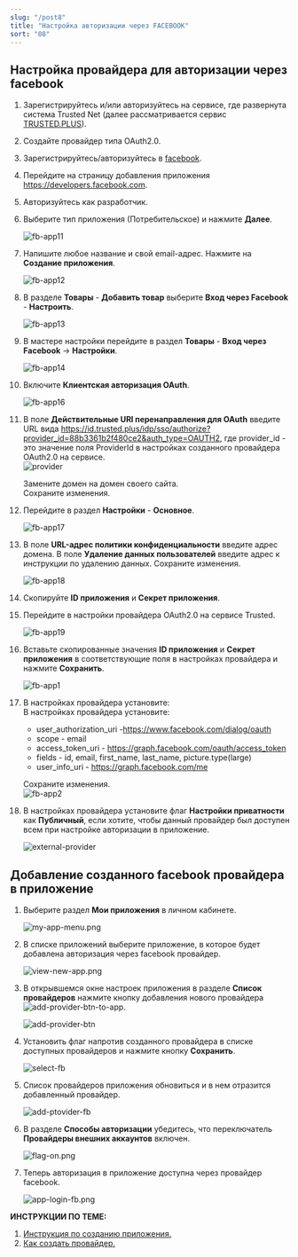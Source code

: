 ```yaml
---
slug: "/post8"
title: "Настройка авторизации через FACEBOOK"
sort: "08"
---
```


## Настройка провайдера для авторизации через facebook

1. Зарегистрируйтесь и/или авторизуйтесь на сервисе, где развернута система Trusted Net (далее рассматривается сервис [TRUSTED.PLUS](https://id.trusted.plus)).  
2. Создайте провайдер типа OAuth2.0.   
3. Зарегистрируйтесь/авторизуйтесь в [facebook](https://www.facebook.com/).  
4. Перейдите на страницу добавления приложения https://developers.facebook.com.   
5. Авторизуйтесь как разработчик.  
6. Выберите тип приложения (Потребительское) и нажмите **Далее**.  
   
   ![fb-app11](./images/fb-app11.jpg "Создание приложения")
   
7.  Напишите любое название и свой email-адрес. Нажмите на **Создание приложения**.  
   
      ![fb-app12](./images/fb-app12.jpg "Название приложения")  

8. В разделе **Товары** - **Добавить товар** выберите **Вход через Facebook** - **Настроить**.
   
   ![fb-app13](./images/fb-app13.jpg "Настройки приложения")  

9.  В мастере настройки перейдите в раздел **Товары** - **Вход через Facebook** → **Настройки**.  

      ![fb-app14](./images/fb-app14.jpg "Настройки приложения")  

10. Включите **Клиентская авторизация OAuth**.  

      ![fb-app16](./images/fb-app16.jpg "Настройки приложения")
 
11. В поле **Действительные URI перенаправления для OAuth** введите URL вида
https://id.trusted.plus/idp/sso/authorize?provider_id=88b3361b2f480ce2&auth_type=OAUTH2,
      где provider_id - это значение поля ProviderId в настройках созданного провайдера OAuth2.0 на сервисе.        
      ![provider](./images/providerid.jpg "ProviderID")  
      
      Замените домен на домен своего сайта.  
      Сохраните изменения.  

11. Перейдите в раздел **Настройки** - **Основное**.  
    
    ![fb-app17](./images/fb-app17.jpg "Основные настройки приложения")  

12. В поле **URL-адрес политики конфиденциальности** введите адрес домена. В поле **Удаление данных пользователей** введите адрес к инструкции по удалению данных.  Сохраните изменения.

   
      ![fb-app18](./images/fb-app18.jpg "Основные настройки приложения")  
 
11. Cкопируйте **ID приложения** и **Секрет приложения**.
   
12. Перейдите в настройки провайдера OAuth2.0 на сервисе Trusted.  
    
    ![fb-app19](./images/fb-app19.jpg "Настройки провайдера Trusted")  

15. Вставьте скопированные значения **ID приложения** и **Секрет приложения** в соответствующие поля в настройках провайдера  и нажмите **Сохранить**.  
    
    ![fb-app1](./images/fb-app1.jpg "Настройки авторизации провайдера")  

16. В настройках провайдера установите:  
    В настройках провайдера установите:
      - user_authorization_uri -https://www.facebook.com/dialog/oauth  
      - scope - email  
      - access_token_uri - https://graph.facebook.com/oauth/access_token  
      - fields - id, email, first_name, last_name, picture.type(large)   
      - user_info_uri - https://graph.facebook.com/me  

      Сохраните изменения.    
      ![fb-app2](./images/fb-app2.jpg "Настройки авторизации провайдера")  
 
13. В настройках провайдера установите флаг **Настройки приватности** как **Публичный**, если хотите, чтобы данный провайдер был доступен всем при настройке авторизации в приложение.  
    
    ![external-provider](./images/external-provider.jpg "Настройки приватности")   


##  Добавление созданного facebook провайдера в приложение
   
1.  Выберите раздел **Мои приложения** в личном кабинете.
   
      ![my-app-menu.png](./images/my-app-menu.png "Мои приложения")

2. В списке приложений выберите приложение, в которое будет добавлена авторизация через facebook провайдер.
   
      ![view-new-app.png](./images/view-new-app.png "Список приложений")

3. В открывшемся окне настроек приложения в разделе **Список провайдеров** нажмите кнопку добавления нового провайдера ![add-provider-btn-to-app](./images/add-provider-btn-to-app.png "Кнопка добавления провайдера"). 
   
      ![add-provider-btn](./images/list-providers.png "Список подключенных провайдеров") 

4. Установить флаг напротив созданного провайдера в списке доступных провайдеров и нажмите кнопку **Сохранить**.
   
      ![select-fb](./images/select-fb.jpg "Список доступных провайдеров для добавления в приложение") 

5. Список провайдеров приложения обновиться и в нем отразится добавленный провайдер.

      ![add-ptovider-fb](./images/add-ptovider-fb.jpg "Список добавленных в приложение провайдеров")

6. В разделе **Способы авторизации** убедитесь, что переключатель **Провайдеры внешних аккаунтов** включен.

      ![flag-on.png](./images/flag-on.png "Включения флага авторизации через провайдеров внешних аккаунтов")

7. Теперь авторизация в приложение доступна через провайдер facebook.
     
      ![app-login-fb.png](./images/app-login-fb.png "Форма авторизации в приложение")

**ИНСТРУКЦИИ ПО ТЕМЕ:**  

1. [Инструкция по созданию приложения.](https://docs.trusted.plus/03-v1.3/8-instructions/create-app)  
2. [Как создать провайдер.](https://docs.trusted.plus/03-v1.3/5-providers/providers)  